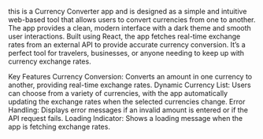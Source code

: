 this is a Currency Converter app and is designed as a simple and intuitive web-based tool that allows users to convert currencies from one to another. The app provides a clean, modern interface with a dark theme and smooth user interactions. Built using React, the app fetches real-time exchange rates from an external API to provide accurate currency conversion. It’s a perfect tool for travelers, businesses, or anyone needing to keep up with currency exchange rates.

Key Features
Currency Conversion: Converts an amount in one currency to another, providing real-time exchange rates.
Dynamic Currency List: Users can choose from a variety of currencies, with the app automatically updating the exchange rates when the selected currencies change.
Error Handling: Displays error messages if an invalid amount is entered or if the API request fails.
Loading Indicator: Shows a loading message when the app is fetching exchange rates.